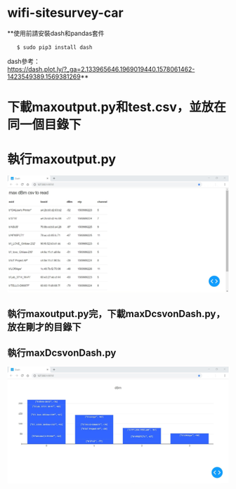 # wifi-sitesurvey-car #

**使用前請安裝dash和pandas套件  
```
   $ sudo pip3 install dash
```
dash參考：  
https://dash.plot.ly/?_ga=2.133965646.1969019440.1578061462-1423549389.1569381269**

# 下載maxoutput.py和test.csv，並放在同一個目錄下 <h1> 執行maxoutput.py
  ![image](https://github.com/Guardian0/wifi-sitesurvey-car/blob/master/maxoutput.png)
  
## 執行maxoutput.py完，下載maxDcsvonDash.py，放在剛才的目錄下 <h2> 執行maxDcsvonDash.py
![image](https://github.com/Guardian0/wifi-sitesurvey-car/blob/master/image.jpg)
